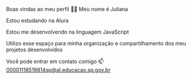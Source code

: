 Boas vindas ao meu perfil 💙💙
Meu nome é Juliana

Estou estudando na Alura

Estou me desenvolvendo na linguagem JavaScript

Utilizo esse espaço para minha organização e compartilhamento dos meu projetos desenvolvidos

Você pode entrar em contato comigo 📫
00001118519814sp@al.educacao.sp.gov.br
